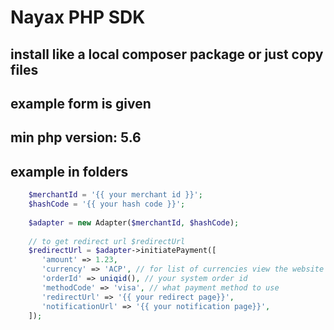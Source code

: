 # Nayax PHP SDK

## install like a local composer package or just copy files

## example form is given

## min php version: 5.6

## example in folders

```php
    $merchantId = '{{ your merchant id }}';
    $hashCode = '{{ your hash code }}';
    
    $adapter = new Adapter($merchantId, $hashCode);
    
    // to get redirect url $redirectUrl
    $redirectUrl = $adapter->initiatePayment([
       'amount' => 1.23,
       'currency' => 'ACP', // for list of currencies view the website documentation
       'orderId' => uniqid(), // your system order id
       'methodCode' => 'visa', // what payment method to use
       'redirectUrl' => '{{ your redirect page}}',
       'notificationUrl' => '{{ your notification page}}',
    ]);
```
